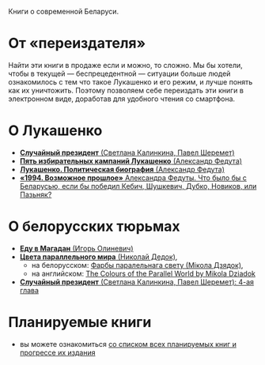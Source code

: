 Книги о современной Беларуси.

# От «переиздателя»

Найти эти книги в продаже если и можно, то сложно. Мы бы хотели, чтобы в текущей — беспрецедентной — ситуации больше людей ознакомилось с тем что такое Лукашенко и его режим, и лучше понять как их уничтожить. Поэтому позволяем себе переиздать эти книги в электронном виде, доработав для удобного чтения со смартфона.

# О Лукашенко

- [**Случайный президент** (Светлана Калинкина, Павел Шеремет)](./haphazard-president)
- [**Пять избирательных кампаний Лукашенко** (Александр Федута)](./5-election-campaigns-of-lukashenko)
- [**Лукашенко. Политическая биография** (Александр Федута)](./lukashenko-political-biography)
- [**«1994. Возможное прошлое»** Александра Федуты. Что было бы с Беларусью, если бы победил Кебич, Шушкевич, Дубко, Новиков, или Пазьняк?](./possible-past-after-1994)


# О белорусских тюрьмах

+ [**Еду в Магадан** (Игорь Олиневич)](./going-to-magadan)
+ [**Цвета параллельного мира** (Николай Дедок)](./the-colours-of-the-parallel-world/ru), 
    + на белорусском: [Фарбы паралельнага свету (Мікола Дзядок)](./the-colours-of-the-parallel-world/by), 
    + на английском: [The Colours of the Parallel World by Mikola Dziadok](./the-colours-of-the-parallel-world/en)
+ [**Случайный президент** (Светлана Калинкина, Павел Шеремет): 4-ая глава](./haphazard-president/4.md)


# Планируемые книги

- вы можете ознакомиться [со списком всех планируемых книг и прогрессе их издания](https://github.com/free-belarus/books/issues/2)
